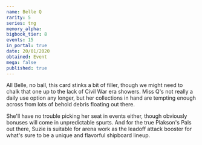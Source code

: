 ```yaml
---
name: Belle Q
rarity: 5
series: tng
memory_alpha:
bigbook_tier: 8
events: 15
in_portal: true
date: 20/01/2020
obtained: Event
mega: false
published: true
---
```


All Belle, no ball, this card stinks a bit of filler, though we might need to chalk that one up to the lack of Civil War era showers. Miss Q's not really a daily use option any longer, but her collections in hand are tempting enough across from lots of behold debris floating out there.

She'll have no trouble picking her seat in events either, though obviously bonuses will come in unpredictable spurts. And for the true Plakson's Pals out there, Suzie is suitable for arena work as the leadoff attack booster for what's sure to be a unique and flavorful shipboard lineup.
